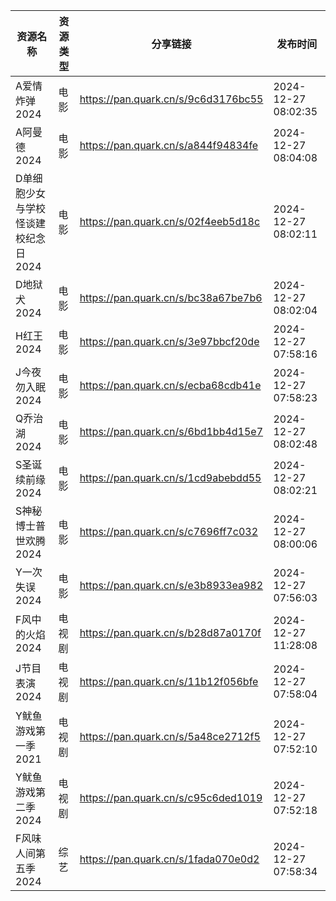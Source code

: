 | 资源名称                 | 资源类型 | 分享链接                                | 发布时间                |
| -------------------- | ---- | ----------------------------------- | ------------------- |
| A爱情炸弹2024            | 电影   | https://pan.quark.cn/s/9c6d3176bc55 | 2024-12-27 08:02:35 |
| A阿曼德2024             | 电影   | https://pan.quark.cn/s/a844f94834fe | 2024-12-27 08:04:08 |
| D单细胞少女与学校怪谈建校纪念日2024 | 电影   | https://pan.quark.cn/s/02f4eeb5d18c | 2024-12-27 08:02:11 |
| D地狱犬2024             | 电影   | https://pan.quark.cn/s/bc38a67be7b6 | 2024-12-27 08:02:04 |
| H红王2024              | 电影   | https://pan.quark.cn/s/3e97bbcf20de | 2024-12-27 07:58:16 |
| J今夜勿入眠2024           | 电影   | https://pan.quark.cn/s/ecba68cdb41e | 2024-12-27 07:58:23 |
| Q乔治湖2024             | 电影   | https://pan.quark.cn/s/6bd1bb4d15e7 | 2024-12-27 08:02:48 |
| S圣诞续前缘2024           | 电影   | https://pan.quark.cn/s/1cd9abebdd55 | 2024-12-27 08:02:21 |
| S神秘博士普世欢腾2024        | 电影   | https://pan.quark.cn/s/c7696ff7c032 | 2024-12-27 08:00:06 |
| Y一次失误2024            | 电影   | https://pan.quark.cn/s/e3b8933ea982 | 2024-12-27 07:56:03 |
| F风中的火焰2024           | 电视剧  | https://pan.quark.cn/s/b28d87a0170f | 2024-12-27 11:28:08 |
| J节目表演2024            | 电视剧  | https://pan.quark.cn/s/11b12f056bfe | 2024-12-27 07:58:04 |
| Y鱿鱼游戏第一季2021         | 电视剧  | https://pan.quark.cn/s/5a48ce2712f5 | 2024-12-27 07:52:10 |
| Y鱿鱼游戏第二季2024         | 电视剧  | https://pan.quark.cn/s/c95c6ded1019 | 2024-12-27 07:52:18 |
| F风味人间第五季2024         | 综艺   | https://pan.quark.cn/s/1fada070e0d2 | 2024-12-27 07:58:34 |
